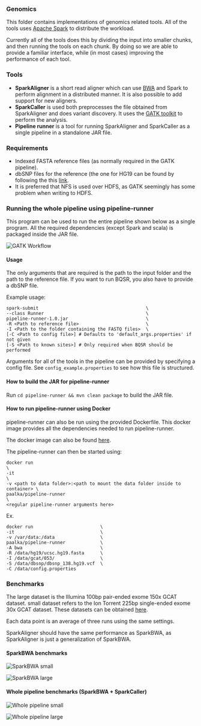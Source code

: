 ### Genomics
This folder contains implementations of genomics related tools.
All of the tools uses [Apache Spark](http://spark.apache.org/) to distribute
the workload.

Currently all of the tools does this by dividing the input into smaller chunks,
and then running the tools on each chunk. By doing so we are able to provide
a familiar interface, while (in most cases) improving the performance of each
tool.

### Tools
* **SparkAligner** is a short read aligner which can use
  [BWA](http://bio-bwa.sourceforge.net/) and Spark to
  perform alignment in a distributed manner. It is also possible to add
  support for new aligners.
* **SparkCaller** is used both preprocesses the file obtained from
  SparkAligner and does variant discovery. It uses the [GATK
  toolkit](https://www.google.no/search?q=GATK+bqsr&oq=GATK&aqs=chrome.0.69i59j69i57j69i60l4.431j0j1&sourceid=chrome&ie=UTF-8#safe=off&q=GATK+) to perform the
  analysis.
* **Pipeline runner** is a tool for running SparkAligner and SparkCaller as
  a single pipeline in a standalone JAR file.

### Requirements
* Indexed FASTA reference files (as normally required in the GATK pipeline).
* dbSNP files for the reference (the one for HG19 can be found by following the
  this [link](https://software.broadinstitute.org/gatk/download/bundle).
* It is preferred that NFS is used over HDFS, as GATK seemingly has some
  problem when writing to HDFS.

### Running the whole pipeline using pipeline-runner

This program can be used to run the entire pipeline shown below as a single
program. All the required dependencies (except Spark and scala) is packaged inside
the JAR file.

![GATK Workflow](img/spark_bio_workflow.png "Parts of the GATK workflow implemented
using Spark")

#### Usage
The only arguments that are required is the path to the input folder and the
path to the reference file. If you want to run BQSR, you also have to provide
a dbSNP file.

Example usage:
```
spark-submit                                        \
--class Runner                                      \
pipeline-runner-1.0.jar                             \
-R <Path to reference file>                         \
-I <Path to the folder containing the FASTQ files>  \
[-C <Path to config file>] # Defaults to 'default_args.properties' if not given
[-S <Path to known sites>] # Only required when BQSR should be performed
```
Arguments for all of the tools in the pipeline can be provided by specifying
a config file. See `config_example.properties` to see how this file is
structured.

#### How to build the JAR for pipeline-runner
Run `cd pipeline-runner && mvn clean package` to build the JAR file.

#### How to run pipeline-runner using Docker
pipeline-runner can also be run using the provided Dockerfile. This docker
image provides all the dependencies needed to run pipeline-runner.

The docker image can also be found [here](https://hub.docker.com/r/paalka/pipeline-runner/).

The pipeline-runner can then be started using:
```
docker run                                                                   \
-it                                                                          \
-v <path to data folder>:<path to mount the data folder inside to container> \
paalka/pipeline-runner                                                       \
<regular pipeline-runner arguments here>
```

Ex.
```
docker run                         \
-it                                \
-v /var/data:/data                 \
paalka/pipeline-runner             \
-A bwa                             \
-R /data/hg19/ucsc.hg19.fasta      \
-I /data/gcat/053/                 \
-S /data/dbsnp/dbsnp_138.hg19.vcf  \
-C /data/config.properties
```


### Benchmarks
The large dataset is the Illumina 100bp pair-ended exome 150x GCAT dataset.
small dataset refers to the Ion Torrent 225bp single-ended exome 30x GCAT
dataset. These datasets can be obtained
[here](https://f.128.no/gcat/).

Each data point is an average of three runs using the same settings.

SparkAligner should have the same performance as SparkBWA, as SparkAligner is
just a generalization of SparkBWA.


#### SparkBWA benchmarks
![SparkBWA small](img/bwa_small.png "The runtime of the BWA and SparkBWA
on the small dataset")

![SparkBWA large](img/bwa_large.png "The runtime of the BWA and SparkBWA
on the large dataset")

#### Whole pipeline benchmarks (SparkBWA + SparkCaller)
![Whole pipeline small](img/whole_pipeline_small.png "The runtime of the whole
pipeline on the small dataset")

![Whole pipeline large](img/whole_pipeline_large.png "The runtime of the whole
pipeline on the large dataset")
